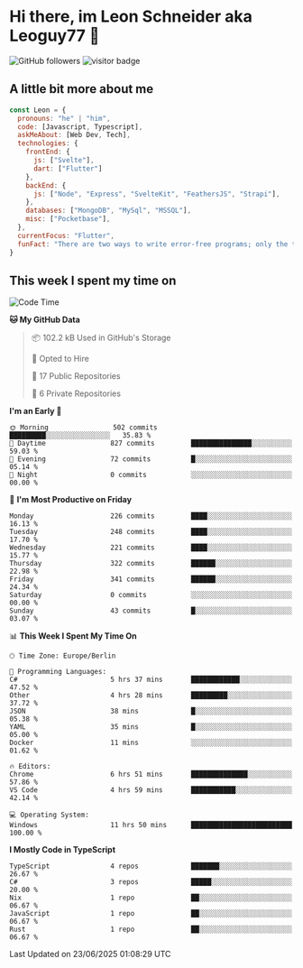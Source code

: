 # Hi there, im Leon Schneider aka Leoguy77 👋

![GitHub followers](https://img.shields.io/github/followers/leoguy77.svg?style=social&label=Followers) ![visitor badge](https://vbr.nathanchung.dev/badge?page_id=Leoguy77)

## A little bit more about me

```javascript
const Leon = {
  pronouns: "he" | "him",
  code: [Javascript, Typescript],
  askMeAbout: [Web Dev, Tech],
  technologies: {
    frontEnd: {
      js: ["Svelte"],
      dart: ["Flutter"]
    },
    backEnd: {
      js: ["Node", "Express", "SvelteKit", "FeathersJS", "Strapi"],
    },
    databases: ["MongoDB", "MySql", "MSSQL"],
    misc: ["Pocketbase"],
  },
  currentFocus: "Flutter",
  funFact: "There are two ways to write error-free programs; only the third one works"
}
```

## This week I spent my time on

<!--START_SECTION:waka-->
![Code Time](http://img.shields.io/badge/Code%20Time-596%20hrs%2056%20mins-blue)

**🐱 My GitHub Data** 

> 📦 102.2 kB Used in GitHub's Storage 
 > 
> 💼 Opted to Hire
 > 
> 📜 17 Public Repositories 
 > 
> 🔑 6 Private Repositories 
 > 
**I'm an Early 🐤** 

```text
🌞 Morning                502 commits         █████████░░░░░░░░░░░░░░░░   35.83 % 
🌆 Daytime                827 commits         ███████████████░░░░░░░░░░   59.03 % 
🌃 Evening                72 commits          █░░░░░░░░░░░░░░░░░░░░░░░░   05.14 % 
🌙 Night                  0 commits           ░░░░░░░░░░░░░░░░░░░░░░░░░   00.00 % 
```
📅 **I'm Most Productive on Friday** 

```text
Monday                   226 commits         ████░░░░░░░░░░░░░░░░░░░░░   16.13 % 
Tuesday                  248 commits         ████░░░░░░░░░░░░░░░░░░░░░   17.70 % 
Wednesday                221 commits         ████░░░░░░░░░░░░░░░░░░░░░   15.77 % 
Thursday                 322 commits         ██████░░░░░░░░░░░░░░░░░░░   22.98 % 
Friday                   341 commits         ██████░░░░░░░░░░░░░░░░░░░   24.34 % 
Saturday                 0 commits           ░░░░░░░░░░░░░░░░░░░░░░░░░   00.00 % 
Sunday                   43 commits          █░░░░░░░░░░░░░░░░░░░░░░░░   03.07 % 
```


📊 **This Week I Spent My Time On** 

```text
🕑︎ Time Zone: Europe/Berlin

💬 Programming Languages: 
C#                       5 hrs 37 mins       ████████████░░░░░░░░░░░░░   47.52 % 
Other                    4 hrs 28 mins       █████████░░░░░░░░░░░░░░░░   37.72 % 
JSON                     38 mins             █░░░░░░░░░░░░░░░░░░░░░░░░   05.38 % 
YAML                     35 mins             █░░░░░░░░░░░░░░░░░░░░░░░░   05.00 % 
Docker                   11 mins             ░░░░░░░░░░░░░░░░░░░░░░░░░   01.62 % 

🔥 Editors: 
Chrome                   6 hrs 51 mins       ██████████████░░░░░░░░░░░   57.86 % 
VS Code                  4 hrs 59 mins       ███████████░░░░░░░░░░░░░░   42.14 % 

💻 Operating System: 
Windows                  11 hrs 50 mins      █████████████████████████   100.00 % 
```

**I Mostly Code in TypeScript** 

```text
TypeScript               4 repos             ███████░░░░░░░░░░░░░░░░░░   26.67 % 
C#                       3 repos             █████░░░░░░░░░░░░░░░░░░░░   20.00 % 
Nix                      1 repo              ██░░░░░░░░░░░░░░░░░░░░░░░   06.67 % 
JavaScript               1 repo              ██░░░░░░░░░░░░░░░░░░░░░░░   06.67 % 
Rust                     1 repo              ██░░░░░░░░░░░░░░░░░░░░░░░   06.67 % 
```




 Last Updated on 23/06/2025 01:08:29 UTC
<!--END_SECTION:waka-->
